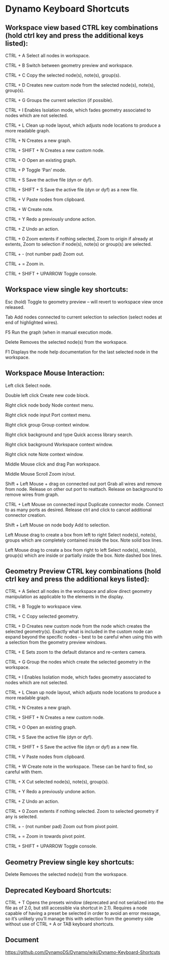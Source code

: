 
# Dynamo Keyboard Shortcuts
## Workspace view based CTRL key combinations (hold ctrl key and press the additional keys listed):

CTRL + A Select all nodes in workspace.

CTRL + B Switch between geometry preview and workspace.

CTRL + C Copy the selected node(s), note(s), group(s).

CTRL + D Creates new custom node from the selected node(s), note(s), group(s).

CTRL + G Groups the current selection (if possible).

CTRL + I Enables Isolation mode, which fades geometry associated to nodes which are not selected.

CTRL + L Clean up node layout, which adjusts node locations to produce a more readable graph.

CTRL + N Creates a new graph.

CTRL + SHIFT + N Creates a new custom node.

CTRL + O Open an existing graph.

CTRL + P Toggle ‘Pan’ mode.

CTRL + S Save the active file (dyn or dyf).

CTRL + SHIFT + S Save the active file (dyn or dyf) as a new file.

CTRL + V Paste nodes from clipboard.

CTRL + W Create note.

CTRL + Y Redo a previously undone action.

CTRL + Z Undo an action.

CTRL + 0 Zoom extents if nothing selected, Zoom to origin if already at extents, Zoom to selection if node(s), note(s) or group(s) are selected.

­­­­CTRL + - (not number pad) Zoom out.

CTRL + = Zoom in.

CTRL + SHIFT + UPARROW Toggle console.
## Workspace view single key shortcuts:

Esc (hold) Toggle to geometry preview – will revert to workspace view once released.

Tab Add nodes connected to current selection to selection (select nodes at end of highlighted wires).

F5 Run the graph (when in manual execution mode.

Delete Removes the selected node(s) from the workspace.

F1 Displays the node help documentation for the last selected node in the workspace.
## Workspace Mouse Interaction:

Left click Select node.

Double left click Create new code block.

Right click node body Node context menu.

Right click node input Port context menu.

Right click group Group context window.

Right click background and type Quick access library search.

Right click background Workspace context window.

Right click note Note context window.

Middle Mouse click and drag Pan workspace.

Middle Mouse Scroll Zoom in/out.

Shift + Left Mouse + drag on connected out port Grab all wires and remove from node. Release on other out port to reattach. Release on background to remove wires from graph.

CTRL + Left Mouse on connected input Duplicate connector mode. Connect to as many ports as desired. Release ctrl and click to cancel additional connector creation.

Shift + Left Mouse on node body Add to selection.

Left Mouse drag to create a box from left to right Select node(s), note(s), groups which are completely contained inside the box. Note solid box lines.

Left Mouse drag to create a box from right to left Select node(s), note(s), group(s) which are inside or partially inside the box. Note dashed box lines.
## Geometry Preview CTRL key combinations (hold ctrl key and press the additional keys listed):

CTRL + A Select all nodes in the workspace and allow direct geometry manipulation as applicable to the elements in the display.

CTRL + B Toggle to workspace view.

CTRL + C Copy selected geometry.

CTRL + D Creates new custom node from the node which creates the selected geometry(s). Exactly what is included in the custom node can expand beyond the specific nodes – best to be careful when using this with a selection from the geometry preview windows.

CTRL + E Sets zoom to the default distance and re-centers camera.

CTRL + G Group the nodes which create the selected geometry in the workspace.

CTRL + I Enables Isolation mode, which fades geometry associated to nodes which are not selected.

CTRL + L Clean up node layout, which adjusts node locations to produce a more readable graph.

CTRL + N Creates a new graph.

CTRL + SHIFT + N Creates a new custom node.

CTRL + O Open an existing graph.

CTRL + S Save the active file (dyn or dyf).

CTRL + SHIFT + S Save the active file (dyn or dyf) as a new file.

CTRL + V Paste nodes from clipboard.

CTRL + W Create note in the workspace. These can be hard to find, so careful with them.

CTRL + X Cut selected node(s), note(s), group(s).

CTRL + Y Redo a previously undone action.

CTRL + Z Undo an action.

CTRL + 0 Zoom extents if nothing selected. Zoom to selected geometry if any is selected.

­­­­CTRL + - (not number pad) Zoom out from pivot point.

CTRL + = Zoom in towards pivot point.

CTRL + SHIFT + UPARROW Toggle console.
## Geometry Preview single key shortcuts:

Delete Removes the selected node(s) from the workspace.
## Deprecated Keyboard Shortcuts:

CTRL + T Opens the presets window (deprecated and not serialized into the file as of 2.0, but still accessible via shortcut in 2.1). Requires a node capable of having a preset be selected in order to avoid an error message, so it’s unlikely you’ll manage this with selection from the geometry side without use of CTRL + A or TAB keyboard shortcuts.
## Document
https://github.com/DynamoDS/Dynamo/wiki/Dynamo-Keyboard-Shortcuts
